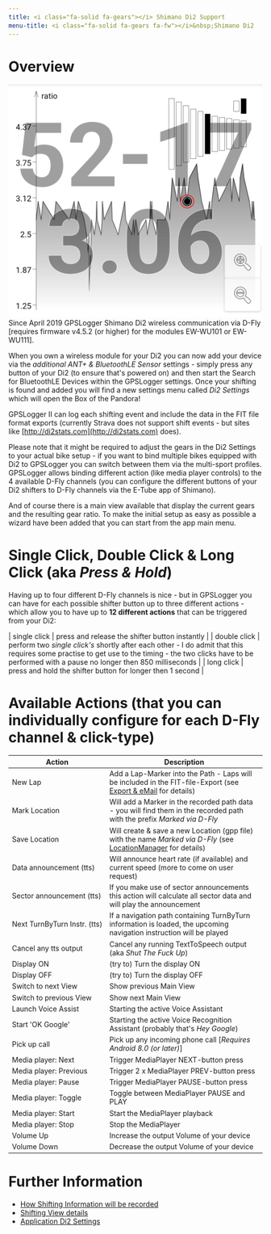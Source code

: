 ```yaml
---
title: <i class="fa-solid fa-gears"></i> Shimano Di2 Support
menu-title: <i class="fa-solid fa-gears fa-fw"></i>&nbsp;Shimano Di2
---
```


# Overview

<span class="shot">![view-shifting](/assets/img/gpsl/view-shifting-di2.png)</span>Since April 2019 GPSLogger Shimano Di2
wireless communication via D-Fly \[requires firmware v4.5.2 (or higher) for the modules EW-WU101 or EW-WU111\].

When you own a wireless module for your Di2 you can now add your device via the _additional ANT+ & BluetoothLE Sensor_
settings - simply press any button of your Di2 (to ensure that's powered on) and then start the Search for BluetoothLE
Devices within the GPSLogger settings. Once your shifting is found and added you will find a new settings menu called 
_Di2 Settings_ which will open the Box of the Pandora!

GPSLogger II can log each shifting event and include the data in the FIT file format exports (currently Strava does
not support shift events - but sites like [http://di2stats.com](http://di2stats.com) does).

Please note that it might be required to adjust the gears in the Di2 Settings to your actual bike setup - if you want to
bind multiple bikes equipped with Di2 to GPSLogger you can switch between them via the multi-sport profiles. GPSLogger
allows binding different action (like media player controls) to the 4 available D-Fly channels (you can configure the
different buttons of your Di2 shifters to D-Fly channels via the E-Tube app of Shimano).

And of course there is a main view available that display the current gears and the resulting gear ratio. To make the
initial setup as easy as possible a wizard have been added that you can start from the app main menu.

# Single Click, Double Click & Long Click (aka _Press & Hold_)

Having up to four different D-Fly channels is nice - but in GPSLogger you can have for each possible shifter button up
to three different actions - which allow you to have up to **12 different actions** that can be triggered from your Di2:

| single click | press and release the shifter button instantly |
| double click | perform two _single click's_ shortly after each other - I do admit that this requires some practise to get use to the timing - the two clicks have to be performed with a pause no longer then 850 milliseconds |
| long click | press and hold the shifter button for longer then 1 second |

# Available Actions (that you can individually configure for each D-Fly channel & click-type)  

| Action | Description |
| --- | --- |
| New Lap | Add a Lap-Marker into the Path - Laps will be included in the FIT-file-Export (see [Export & eMail](../5000-export/#fit) for details) |
| Mark Location | Will add a Marker in the recorded path data - you will find them in the recorded path with the prefix _Marked via D-Fly_ |
| Save Location | Will create & save a new Location (gpp file) with the name _Marked via D-Fly_ (see [LocationManager](../1600-locman/) for details)|
| Data announcement (tts) | Will announce heart rate (if available) and current speed (more to come on user request) |
| Sector announcement (tts) | If you make use of sector announcements this action will calculate all sector data and will play the announcement |
| Next TurnByTurn Instr. (tts) | If a navigation path containing TurnByTurn information is loaded, the upcoming navigation instruction will be played |
| Cancel any tts output | Cancel any running TextToSpeech output (aka _Shut The Fuck Up_) |
| Display ON | (try to) Turn the display ON |
| Display OFF | (try to) Turn the display OFF |
| Switch to next View | Show previous Main View |
| Switch to previous View | Show next Main View |
| Launch Voice Assist | Starting the active Voice Assistant |
| Start 'OK Google' | Starting the active Voice Recognition Assistant (probably that's _Hey Google_) |
| Pick up call | Pick up any incoming phone call \[_Requires Android 8.0 (or later)_\] |
| Media player: Next | Trigger MediaPlayer NEXT-button press |
| Media player: Previous | Trigger 2 x MediaPlayer PREV-button press |
| Media player: Pause | Trigger MediaPlayer PAUSE-button press |
| Media player: Toggle | Toggle between MediaPlayer PAUSE and PLAY |
| Media player: Start | Start the MediaPlayer playback |
| Media player: Stop | Stop the MediaPlayer |
| Volume Up | Increase the output Volume of your device |
| Volume Down | Decrease the output Volume of your device |

# Further Information
- [How Shifting Information will be recorded](../1100-data/#shifting)
- [Shifting View details](../1200-views/#shifting) 
- [Application Di2 Settings](../8510-di2settings/)